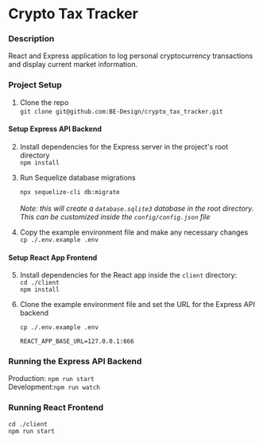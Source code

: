 # Crypto Tax Tracker
### Description
React and Express application to log personal cryptocurrency transactions and display current market information.

### Project Setup
1. Clone the repo\
   `git clone git@github.com:BE-Design/crypto_tax_tracker.git`

#### Setup Express API Backend
2. Install dependencies for the Express server in the project's root directory\
   `npm install`


3. Run Sequelize database migrations

   `npx sequelize-cli db:migrate`\
\
   *Note: this will create a `database.sqlite3` database in the root directory. This can be customized inside the `config/config.json` file*


4. Copy the example environment file and make any necessary changes\
`cp ./.env.example .env`

#### Setup React App Frontend
5. Install dependencies for the React app inside the `client` directory:\
`cd ./client`\
`npm install`


6. Clone the example environment file and set the URL for the Express API backend

   `cp ./.env.example .env`

   `REACT_APP_BASE_URL=127.0.0.1:666`

### Running the Express API Backend
Production: `npm run start`\
Development:`npm run watch`


### Running React Frontend
`cd ./client`\
`npm run start`
